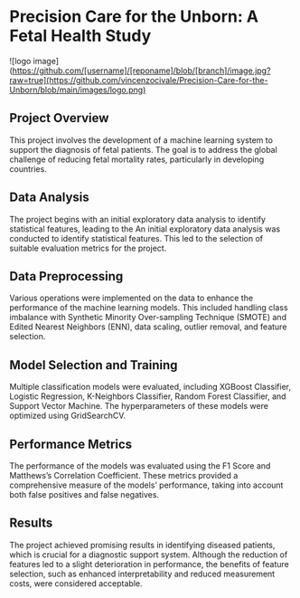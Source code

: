 # Precision Care for the Unborn: A Fetal Health Study
![logo image](https://github.com/[username]/[reponame]/blob/[branch]/image.jpg?raw=true](https://github.com/vincenzocivale/Precision-Care-for-the-Unborn/blob/main/images/logo.png)
## Project Overview
This project involves the development of a machine learning system to support the diagnosis of fetal patients. The goal is to address the global challenge of reducing fetal mortality rates, particularly in developing countries.

## Data Analysis
The project begins with an initial exploratory data analysis to identify statistical features, leading to the An initial exploratory data analysis was conducted to identify statistical features. This led to the selection of suitable evaluation metrics for the project.

## Data Preprocessing
Various operations were implemented on the data to enhance the performance of the machine learning models. This included handling class imbalance with Synthetic Minority Over-sampling Technique (SMOTE) and Edited Nearest Neighbors (ENN), data scaling, outlier removal, and feature selection.

## Model Selection and Training
Multiple classification models were evaluated, including XGBoost Classifier, Logistic Regression, K-Neighbors Classifier, Random Forest Classifier, and Support Vector Machine. The hyperparameters of these models were optimized using GridSearchCV.

## Performance Metrics
The performance of the models was evaluated using the F1 Score and Matthews’s Correlation Coefficient. These metrics provided a comprehensive measure of the models’ performance, taking into account both false positives and false negatives.

## Results
The project achieved promising results in identifying diseased patients, which is crucial for a diagnostic support system. Although the reduction of features led to a slight deterioration in performance, the benefits of feature selection, such as enhanced interpretability and reduced measurement costs, were considered acceptable.


